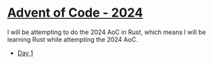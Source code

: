 # [Advent of Code - 2024](https://adventofcode.com/)

I will be attempting to do the 2024 AoC in Rust, which means I will be learning Rust while attempting the 2024 AoC.

- [Day 1](./Day01/)